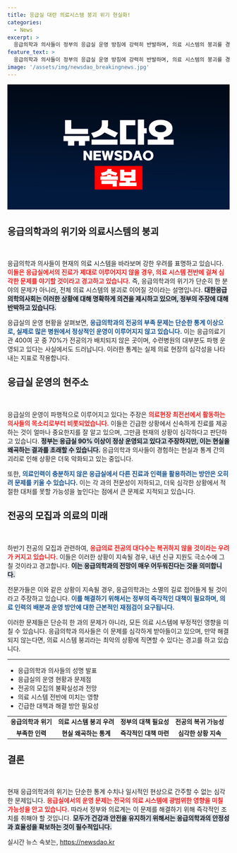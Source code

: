 ```yaml
---
title: 응급실 대란 의료시스템 붕괴 위기 현실화!
categories:
  - News
excerpt: >
  응급의학과 의사들이 정부의 응급실 운영 방침에 강력히 반발하며, 의료 시스템의 붕괴를 경고했습니다. 이어지는 응급실 파행의 우려는 병원 전체의 몰락으로 이어질 수 있다고 지적했습니다. 클릭해서 진짜 상황을 확인하세요!
feature_text: >
  응급의학과 의사들이 정부의 응급실 운영 방침에 강력히 반발하며, 의료 시스템의 붕괴를 경고했습니다. 이어지는 응급실 파행의 우려는 병원 전체의 몰락으로 이어질 수 있다고 지적했습니다. 클릭해서 진짜 상황을 확인하세요!
image: '/assets/img/newsdao_breakingnews.jpg'
---
```


<p><img src="/assets/img/newsdao_breakingnews.jpg" alt="cryptoinkorea 속보" /></p>

<h2 data-ke-size="size26">응급의학과의 위기와 의료시스템의 붕괴</h2>

<p data-ke-size="size16">&nbsp;</p>

<p>응급의학과 의사들이 현재의 의료 시스템을 바라보며 강한 우려를 표명하고 있습니다. <b><span style="color: #ee2323;">이들은 응급실에서의 진료가 제대로 이루어지지 않을 경우, 의료 시스템 전반에 걸쳐 심각한 문제를 야기할 것이라고 경고하고 있습니다.</span></b> 즉, 응급의학과의 위기가 단순히 한 분야의 문제가 아니라, 전체 의료 시스템의 붕괴로 이어질 것이라는 설명입니다. <b><span style="background-color: #21538527;">대한응급의학의사회는 이러한 상황에 대해 명확하게 의견을 제시하고 있으며, 정부의 주장에 대해 반박하고 있습니다.</span></b> </p>

<p>응급실의 운영 현황을 살펴보면, <b><span style="color: #1a5490;">응급의학과의 전공의 부족 문제는 단순한 통계 이상으로, 실제로 많은 병원에서 정상적인 운영이 이루어지지 않고 있습니다.</span></b> 이는 응급의료기관 400여 곳 중 70%가 전공의가 배치되지 않은 곳이며, 수련병원의 대부분도 파행 운영되고 있다는 사실에서도 드러납니다. 이러한 통계는 실제 의료 현장의 심각성을 나타내는 지표로 작용합니다.</p>

<h2 data-ke-size="size26">응급실 운영의 현주소</h2>

<p data-ke-size="size16">&nbsp;</p>

<p>응급실의 운영이 파행적으로 이루어지고 있다는 주장은 <b><span style="color: #ee2323;">의료현장 최전선에서 활동하는 의사들의 목소리로부터 비롯되었습니다.</span></b> 이들은 긴급한 상황에서 신속하게 진료를 제공하는 것이 얼마나 중요한지를 잘 알고 있으며, 그만큼 현재의 상황이 심각하다고 판단하고 있습니다. <b><span style="background-color: #21538527;">정부는 응급실 90% 이상이 정상 운영되고 있다고 주장하지만, 이는 현실을 왜곡하는 결과를 초래할 수 있습니다.</span></b> 응급의학과 의사들이 경험하는 현실과 통계 간의 괴리로 인해 상황은 더욱 악화되고 있는 중입니다.</p>

<p>또한, <b><span style="color: #1a5490;">의료인력이 충분하지 않은 응급실에서 다른 진료과 인력을 활용하려는 방안은 오히려 문제를 키울 수 있습니다.</span></b> 이는 각 과의 전문성이 저하되고, 더욱 심각한 상황에서 적절한 대처를 못할 가능성을 높인다는 점에서 큰 문제로 지적되고 있습니다.</p>

<h2 data-ke-size="size26">전공의 모집과 의료의 미래</h2>

<p data-ke-size="size16">&nbsp;</p>

<p>하반기 전공의 모집과 관련하여, <b><span style="color: #ee2323;">응급의료 전공의 대다수는 복귀하지 않을 것이라는 우려가 커지고 있습니다.</span></b> 이들은 이러한 상황이 지속될 경우, 내년 신규 지원도 극소수에 그칠 것이라고 경고합니다. <b><span style="background-color: #21538527;">이는 응급의학과의 전망이 매우 어두워진다는 것을 의미합니다.</span></b> </p>

<p>전문가들은 이와 같은 상황이 지속될 경우, 응급의학과는 소멸의 길로 접어들게 될 것이라고 주장하고 있습니다. <b><span style="color: #1a5490;">이를 해결하기 위해서는 정부의 즉각적인 대책이 필요하며, 의료 인력의 배분과 운영 방안에 대한 근본적인 재점검이 요구됩니다.</span></b> </p>

<p>이러한 문제들은 단순히 한 과의 문제가 아니라, 모든 의료 시스템에 부정적인 영향을 미칠 수 있습니다. 응급의학과 의사들은 이 문제를 심각하게 받아들이고 있으며, 만약 해결되지 않는다면, 의료 시스템 붕괴라는 최악의 상황에 직면할 수 있다는 경고를 하고 있습니다.</p>

<hr>

<ul>
<li>응급의학과 의사들의 성명 발표</li>
<li>응급실의 운영 현황과 문제점</li>
<li>전공의 모집의 불확실성과 전망</li>
<li>의료 시스템 전반에 미치는 영향</li>
<li>긴급한 대책과 해결 방안 필요성</li>
</ul>

<table>
<tr>
<td style="text-align: center; height: 17px;"><b>응급의학과 위기</b></td>
<td style="text-align: center; height: 17px;"><b>의료 시스템 붕괴 우려</b></td>
<td style="text-align: center; height: 17px;"><b>정부의 대책 필요성</b></td>
<td style="text-align: center; height: 17px;"><b>전공의 복귀 가능성</b></td>
</tr>
<tr>
<td style="text-align: center; height: 17px;"><b>부족한 인력</b></td>
<td style="text-align: center; height: 17px;"><b>현실 왜곡하는 통계</b></td>
<td style="text-align: center; height: 17px;"><b>즉각적인 대책 마련</b></td>
<td style="text-align: center; height: 17px;"><b>심각한 상황 지속</b></td>
</tr>
</table>

<h2 data-ke-size="size26">결론</h2>

<p data-ke-size="size16">&nbsp;</p>

<p>현재 응급의학과의 위기는 단순한 통계 수치나 일시적인 현상으로 간주할 수 없는 심각한 문제입니다. <b><span style="color: #ee2323;">응급실에서의 운영 문제는 전국의 의료 시스템에 광범위한 영향을 미칠 가능성을 안고 있습니다.</span></b> 따라서 정부와 의료계는 이 문제를 해결하기 위해 즉각적인 조치를 취해야 할 것입니다. <b><span style="background-color: #21538527;">모두가 건강과 안전을 유지하기 위해서는 응급의학과의 안정성과 효율성을 확보하는 것이 필수적입니다.</span></b> </p>
실시간 뉴스 속보는, <a href="https://newsdao.kr" rel="dofollow">https://newsdao.kr</a>


